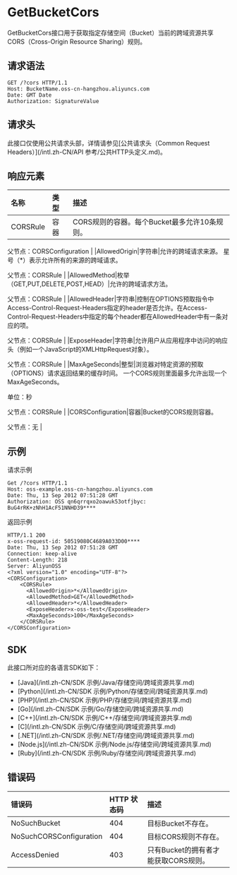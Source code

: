 # GetBucketCors

GetBucketCors接口用于获取指定存储空间（Bucket）当前的跨域资源共享CORS（Cross-Origin Resource Sharing）规则。

## 请求语法

```
GET /?cors HTTP/1.1
Host: BucketName.oss-cn-hangzhou.aliyuncs.com
Date: GMT Date
Authorization: SignatureValue
```

## 请求头

此接口仅使用公共请求头部，详情请参见[公共请求头（Common Request Headers）](/intl.zh-CN/API 参考/公共HTTP头定义.md)。

## 响应元素

|名称|类型|描述|
|:-|:-|:-|
|CORSRule|容器|CORS规则的容器。每个Bucket最多允许10条规则。

父节点：CORSConfiguration |
|AllowedOrigin|字符串|允许的跨域请求来源。 星号（\*）表示允许所有的来源的跨域请求。

父节点：CORSRule |
|AllowedMethod|枚举（GET,PUT,DELETE,POST,HEAD）|允许的跨域请求方法。

父节点：CORSRule |
|AllowedHeader|字符串|控制在OPTIONS预取指令中Access-Control-Request-Headers指定的header是否允许。在Access-Control-Request-Headers中指定的每个header都在AllowedHeader中有一条对应的项。

父节点：CORSRule |
|ExposeHeader|字符串|允许用户从应用程序中访问的响应头（例如一个JavaScript的XMLHttpRequest对象）。

父节点：CORSRule |
|MaxAgeSeconds|整型|浏览器对特定资源的预取（OPTIONS）请求返回结果的缓存时间。 一个CORS规则里面最多允许出现一个MaxAgeSeconds。

单位：秒

父节点：CORSRule |
|CORSConfiguration|容器|Bucket的CORS规则容器。

父节点：无 |

## 示例

请求示例

```
Get /?cors HTTP/1.1
Host: oss-example.oss-cn-hangzhou.aliyuncs.com  
Date: Thu, 13 Sep 2012 07:51:28 GMT
Authorization: OSS qn6qrrqxo2oawuk53otfjbyc: BuG4rRK+zNhH1AcF51NNHD39****
```

返回示例

```
HTTP/1.1 200
x-oss-request-id: 50519080C4689A033D00****
Date: Thu, 13 Sep 2012 07:51:28 GMT
Connection: keep-alive
Content-Length: 218  
Server: AliyunOSS
<?xml version="1.0" encoding="UTF-8"?>
<CORSConfiguration>
    <CORSRule>
      <AllowedOrigin>*</AllowedOrigin>
      <AllowedMethod>GET</AllowedMethod>
      <AllowedHeader>*</AllowedHeader>
      <ExposeHeader>x-oss-test</ExposeHeader>
      <MaxAgeSeconds>100</MaxAgeSeconds>
    </CORSRule>
</CORSConfiguration>
```

## SDK

此接口所对应的各语言SDK如下：

-   [Java](/intl.zh-CN/SDK 示例/Java/存储空间/跨域资源共享.md)
-   [Python](/intl.zh-CN/SDK 示例/Python/存储空间/跨域资源共享.md)
-   [PHP](/intl.zh-CN/SDK 示例/PHP/存储空间/跨域资源共享.md)
-   [Go](/intl.zh-CN/SDK 示例/Go/存储空间/跨域资源共享.md)
-   [C++](/intl.zh-CN/SDK 示例/C++/存储空间/跨域资源共享.md)
-   [C](/intl.zh-CN/SDK 示例/C/存储空间/跨域资源共享.md)
-   [.NET](/intl.zh-CN/SDK 示例/.NET/存储空间/跨域资源共享.md)
-   [Node.js](/intl.zh-CN/SDK 示例/Node.js/存储空间/跨域资源共享.md)
-   [Ruby](/intl.zh-CN/SDK 示例/Ruby/存储空间/跨域资源共享.md)

## 错误码

|错误码|HTTP 状态码|描述|
|:--|:-------|:-|
|NoSuchBucket|404|目标Bucket不存在。|
|NoSuchCORSConfiguration|404|目标CORS规则不存在。|
|AccessDenied|403|只有Bucket的拥有者才能获取CORS规则。|

